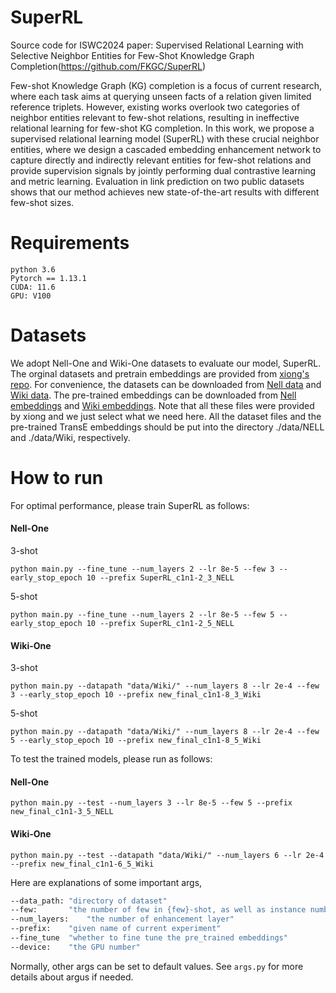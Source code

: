 # SuperRL
Source code for ISWC2024 paper: Supervised Relational Learning with Selective Neighbor Entities for Few-Shot Knowledge Graph Completion(https://github.com/FKGC/SuperRL)

Few-shot Knowledge Graph (KG) completion is a focus of current research, where each task aims at querying unseen facts of a relation given limited reference triplets. However, existing works overlook two categories of neighbor entities relevant to few-shot relations, resulting in ineffective relational learning for few-shot KG completion. In this work, we propose a supervised relational learning model (SuperRL) with these crucial neighbor entities, where we design a cascaded embedding enhancement network to capture directly and indirectly relevant entities for few-shot relations and provide supervision signals by jointly performing dual contrastive learning and metric learning. Evaluation in link prediction on two public datasets shows that our method achieves new state-of-the-art results with different few-shot sizes.

# Requirements

```
python 3.6
Pytorch == 1.13.1
CUDA: 11.6
GPU: V100
```

# Datasets

We adopt Nell-One and Wiki-One datasets to evaluate our model, SuperRL.
The orginal datasets and pretrain embeddings are provided from [xiong's repo](https://github.com/xwhan/One-shot-Relational-Learning). 
For convenience, the datasets can be downloaded from [Nell data](https://sites.cs.ucsb.edu/~xwhan/datasets/nell.tar.gz)
and [Wiki data](https://sites.cs.ucsb.edu/~xwhan/datasets/wiki.tar.gz). 
The pre-trained embeddings can be downloaded from [Nell embeddings](https://drive.google.com/file/d/1XXvYpTSTyCnN-PBdUkWBXwXBI99Chbps/view?usp=sharing)
 and [Wiki embeddings](https://drive.google.com/file/d/1_3HBJde2KVMhBgJeGN1-wyvW88gRU1iL/view?usp=sharing).
Note that all these files were provided by xiong and we just select what we need here. 
All the dataset files and the pre-trained TransE embeddings should be put into the directory ./data/NELL and ./data/Wiki, respectively.

# How to run
For optimal performance, please train SuperRL as follows:

#### Nell-One
3-shot
```
python main.py --fine_tune --num_layers 2 --lr 8e-5 --few 3 --early_stop_epoch 10 --prefix SuperRL_c1n1-2_3_NELL
```

5-shot
```
python main.py --fine_tune --num_layers 2 --lr 8e-5 --few 5 --early_stop_epoch 10 --prefix SuperRL_c1n1-2_5_NELL
```

#### Wiki-One
3-shot
```
python main.py --datapath "data/Wiki/" --num_layers 8 --lr 2e-4 --few 3 --early_stop_epoch 10 --prefix new_final_c1n1-8_3_Wiki
```

5-shot
```
python main.py --datapath "data/Wiki/" --num_layers 8 --lr 2e-4 --few 5 --early_stop_epoch 10 --prefix new_final_c1n1-8_5_Wiki
```

To test the trained models, please run as follows:

#### Nell-One

```
python main.py --test --num_layers 3 --lr 8e-5 --few 5 --prefix new_final_c1n1-3_5_NELL
```

#### Wiki-One

```
python main.py --test --datapath "data/Wiki/" --num_layers 6 --lr 2e-4 --prefix new_final_c1n1-6_5_Wiki
```

Here are explanations of some important args,

```bash
--data_path: "directory of dataset"
--few:       "the number of few in {few}-shot, as well as instance number in support set"
--num_layers:    "the number of enhancement layer"
--prefix:    "given name of current experiment"
--fine_tune  "whether to fine tune the pre_trained embeddings"
--device:    "the GPU number"
```

Normally, other args can be set to default values. See ``args.py`` for more details about argus if needed.

